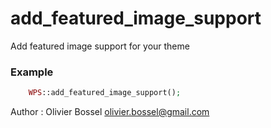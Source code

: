 # add_featured_image_support

Add featured image support for your theme


### Example
```php
	WPS::add_featured_image_support();
```
Author : Olivier Bossel [olivier.bossel@gmail.com](mailto:olivier.bossel@gmail.com)